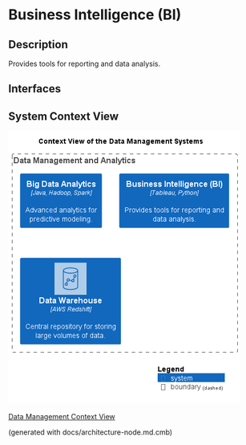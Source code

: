 # Business Intelligence (BI)
## Description
Provides tools for reporting and data analysis.


## Interfaces

## System Context View
![Context View of the Data Management Systems](../../mybank/data-management/context-view.png)

[Data Management Context View](../../mybank/data-management/context-view.md)


(generated with docs/architecture-node.md.cmb)

